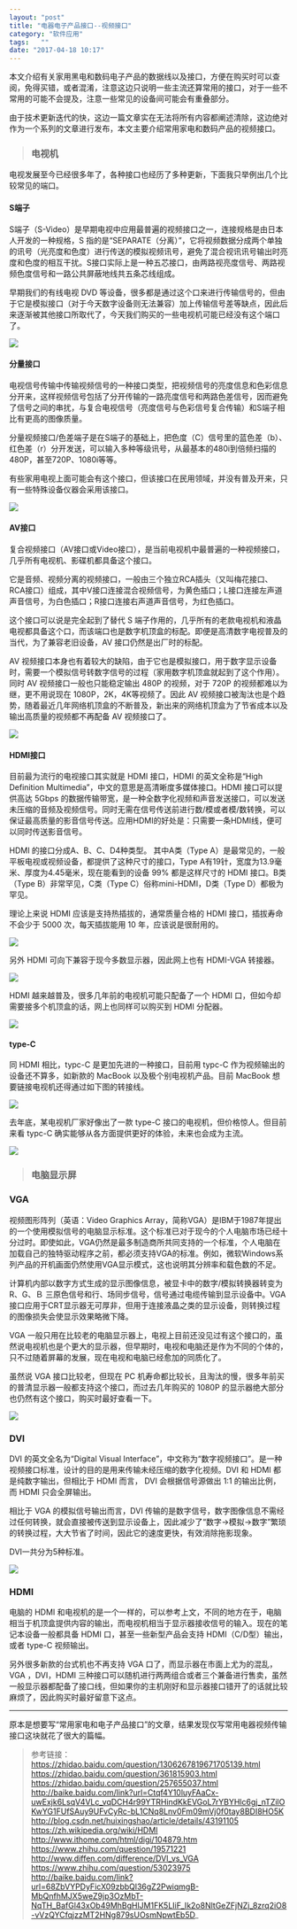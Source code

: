 ```yaml
---
layout: "post"
title: "电器电子产品接口--视频接口"
category: "软件应用"
tags:   ""
date: "2017-04-18 10:17"
---
```


本文介绍有关家用黑电和数码电子产品的数据线以及接口，方便在购买时可以查阅，免得买错，或者混淆，注意这边只说明一些主流还算常用的接口，对于一些不常用的可能不会提及，注意一些常见的设备间可能会有重叠部分。

由于技术更新迭代的快，这边一篇文章实在无法将所有内容都阐述清除，这边绝对作为一个系列的文章进行发布，本文主要介绍常用家电和数码产品的视频接口。

> ### 电视机

电视发展至今已经很多年了，各种接口也经历了多种更新，下面我只举例出几个比较常见的端口。

#### S端子

S端子（S-Video）是早期电视中应用最普遍的视频接口之一，连接规格是由日本人开发的一种规格，S 指的是“SEPARATE（分离）”，它将视频数据分成两个单独的讯号（光亮度和色度）进行传送的模拟视频讯号，避免了混合视讯讯号输出时亮度和色度的相互干扰。S接口实际上是一种五芯接口，由两路视亮度信号、两路视频色度信号和一路公共屏蔽地线共五条芯线组成。

早期我们的有线电视 DVD 等设备，很多都是通过这个口来进行传输信号的，但由于它是模拟接口（对于今天数字设备则无法兼容）加上传输信号差等缺点，因此后来逐渐被其他接口所取代了，今天我们购买的一些电视机可能已经没有这个端口了。

![](https://raw.githubusercontent.com/noparkinghere/noparkinghere.github.io/master/img/2017-04-18-电器电子产品接口--视频接口/1.jpg)

<!-- more -->

#### 分量接口

电视信号传输中传输视频信号的一种接口类型，把视频信号的亮度信息和色彩信息分开来，这样视频信号包括了分开传输的一路亮度信号和两路色差信号，因而避免了信号之间的串扰，与复合电视信号（亮度信号与色彩信号复合传输）和S端子相比有更高的图像质量。

分量视频接口/色差端子是在S端子的基础上，把色度（C）信号里的蓝色差（b）、红色差（r）分开发送，可以输入多种等级讯号，从最基本的480i到倍频扫描的480P，甚至720P、1080i等等。

有些家用电视上面可能会有这个接口，但该接口在民用领域，并没有普及开来，只有一些特殊设备仪器会采用该接口。

![](https://raw.githubusercontent.com/noparkinghere/noparkinghere.github.io/master/img/2017-04-18-电器电子产品接口--视频接口/2.jpg)


#### AV接口

复合视频接口（AV接口或Video接口），是当前电视机中最普遍的一种视频接口，几乎所有电视机、影碟机都具备这个接口。

它是音频、视频分离的视频接口，一般由三个独立RCA插头（又叫梅花接口、RCA接口）组成，其中V接口连接混合视频信号，为黄色插口；L接口连接左声道声音信号，为白色插口；R接口连接右声道声音信号，为红色插口。

这个接口可以说是完全起到了替代 S 端子作用的，几乎所有的老款电视机和液晶电视都具备这个口，而该端口也是数字机顶盒的标配。即便是高清数字电视普及的当代，为了兼容老旧设备，AV 接口仍然是出厂时的标配。

AV 视频接口本身也有着较大的缺陷，由于它也是模拟接口，用于数字显示设备时，需要一个模拟信号转数字信号的过程（家用数字机顶盒就起到了这个作用）。同时 AV 视频接口一般也只能稳定输出 480P 的视频，对于 720P 的视频都难以为继，更不用说现在 1080P，2K，4K等视频了。因此 AV 视频接口被淘汰也是个趋势，随着最近几年网络机顶盒的不断普及，新出来的网络机顶盒为了节省成本以及输出高质量的视频都不再配备 AV 视频接口了。

![](https://raw.githubusercontent.com/noparkinghere/noparkinghere.github.io/master/img/2017-04-18-电器电子产品接口--视频接口/3.jpg)

#### HDMI接口

目前最为流行的电视接口其实就是 HDMI 接口，HDMI 的英文全称是“High Definition Multimedia”，中文的意思是高清晰度多媒体接口。HDMI 接口可以提供高达 5Gbps 的数据传输带宽，是一种全数字化视频和声音发送接口，可以发送未压缩的音频及视频信号。同时无需在信号传送前进行数/模或者模/数转换，可以保证最高质量的影音信号传送。应用HDMI的好处是：只需要一条HDMI线，便可以同时传送影音信号。

HDMI 的接口分成A、B、C、D4种类型。 其中A类（Type A）是最常见的，一般平板电视或视频设备，都提供了这种尺寸的接口，Type A有19针，宽度为13.9毫米、厚度为4.45毫米，现在能看到的设备 99% 都是这样尺寸的 HDMI 接口。B类（Type B）非常罕见，C类（Type C）俗称mini-HDMI，D类（Type D）都极为罕见。

理论上来说 HDMI 应该是支持热插拔的，通常质量合格的 HDMI 接口，插拔寿命不会少于 5000 次，每天插拔能用 10 年，应该说是很耐用的。

![](https://raw.githubusercontent.com/noparkinghere/noparkinghere.github.io/master/img/2017-04-18-电器电子产品接口--视频接口/4.jpg)

另外 HDMI 可向下兼容于现今多数显示器，因此网上也有 HDMI-VGA 转接器。

![](https://raw.githubusercontent.com/noparkinghere/noparkinghere.github.io/master/img/2017-04-18-电器电子产品接口--视频接口/5.jpg)

HDMI 越来越普及，很多几年前的电视机可能只配备了一个 HDMI 口，但如今却需要接多个机顶盒的话，网上也同样可以购买到 HDMI 分配器。

![](https://raw.githubusercontent.com/noparkinghere/noparkinghere.github.io/master/img/2017-04-18-电器电子产品接口--视频接口/6.jpg)

#### type-C

同 HDMI 相比，typc-C 是更加先进的一种接口，目前用 typc-C 作为视频输出的设备还不算多，如新款的 MacBook 以及极个别电视机产品。目前 MacBook 想要链接电视机还得通过如下图的转接线。

![](https://raw.githubusercontent.com/noparkinghere/noparkinghere.github.io/master/img/2017-04-18-电器电子产品接口--视频接口/7.png)

去年底，某电视机厂家好像出了一款 type-C 接口的电视机，但价格惊人。但目前来看 typc-C 确实能够从各方面提供更好的体验，未来也会成为主流。

![](https://raw.githubusercontent.com/noparkinghere/noparkinghere.github.io/master/img/2017-04-18-电器电子产品接口--视频接口/8.jpg)


> ### 电脑显示屏

### VGA

视频图形阵列（英语：Video Graphics Array，简称VGA）是IBM于1987年提出的一个使用模拟信号的电脑显示标准。这个标准已对于现今的个人电脑市场已经十分过时。即使如此，VGA仍然是最多制造商所共同支持的一个标准，个人电脑在加载自己的独特驱动程序之前，都必须支持VGA的标准。例如，微软Windows系列产品的开机画面仍然使用VGA显示模式，这也说明其分辨率和载色数的不足。

计算机内部以数字方式生成的显示图像信息，被显卡中的数字/模拟转换器转变为 R、G、Ｂ 三原色信号和行、场同步信号，信号通过电缆传输到显示设备中。VGA接口应用于CRT显示器无可厚非，但用于连接液晶之类的显示设备，则转换过程的图像损失会使显示效果略微下降。

VGA 一般只用在比较老的电脑显示器上，电视上目前还没见过有这个接口的，虽然说电视机也是个更大的显示器，但早期时，电视和电脑还是作为不同的个体的，只不过随着屏幕的发展，现在电视和电脑已经愈加的同质化了。

虽然说 VGA 接口比较老，但现在 PC 机寿命都比较长，且淘汰的慢，很多年前买的普清显示器一般都支持这个接口，而过去几年购买的 1080P 的显示器绝大部分也仍然有这个接口，购买时最好查看一下。

![](https://raw.githubusercontent.com/noparkinghere/noparkinghere.github.io/master/img/2017-04-18-电器电子产品接口--视频接口/9.jpg)


### DVI

DVI 的英文全名为“Digital Visual Interface”，中文称为“数字视频接口”。是一种视频接口标准，设计的目的是用来传输未经压缩的数字化视频。DVI 和 HDMI 都是纯数字输出，但相比于 HDMI 而言， DVI 会根据信号源做出 1:1 的输出比例，而 HDMI 只会全屏输出。

相比于 VGA 的模拟信号输出而言，DVI 传输的是数字信号，数字图像信息不需经过任何转换，就会直接被传送到显示设备上，因此减少了“数字→模拟→数字”繁琐的转换过程，大大节省了时间，因此它的速度更快，有效消除拖影现象。

DVI一共分为5种标准。

![](https://raw.githubusercontent.com/noparkinghere/noparkinghere.github.io/master/img/2017-04-18-电器电子产品接口--视频接口/10.png)

### HDMI

电脑的 HDMI 和电视机的是一个一样的，可以参考上文，不同的地方在于，电脑相当于机顶盒提供内容的输出，而电视机相当于显示器接收信号的输入。现在的笔记本设备一般都具备 HDMI 口，甚至一些新型产品会支持 HDMI（C/D型）输出，或者 type-C 视频输出。

另外很多新款的台式机也不再支持 VGA 口了，而显示器在市面上尤为的混乱，VGA ，DVI，HDMI 三种接口可以随机进行两两组合或者三个兼备进行售卖，虽然一般显示器都配备了接口线，但如果你的主机刚好和显示器接口错开了的话就比较麻烦了，因此购买时最好留意下这点。



***

原本是想要写“常用家电和电子产品接口”的文章，结果发现仅写常用电器视频传输接口这块就花了很大的篇幅。


> 参考链接：
> https://zhidao.baidu.com/question/1306267819671705139.html
> https://zhidao.baidu.com/question/361815903.html
> https://zhidao.baidu.com/question/257655037.html
> http://baike.baidu.com/link?url=Ctqf4Y10luyFAaCx-uwExjk6LsqV4VLc_vqDCH4r99YTRHindKkEVGoL7rYBYHlc6gj_nTZilOKwYG1FUfSAuy9UFvCyRc-bL1CNq8Lnv0Fm09mVj0f0tay8BDI8HO5K
> http://blog.csdn.net/huixingshao/article/details/43191105
> https://zh.wikipedia.org/wiki/HDMI
> http://www.ithome.com/html/digi/104879.htm
> https://www.zhihu.com/question/19571221
> http://www.diffen.com/difference/DVI_vs_VGA
> https://www.zhihu.com/question/53023975
> http://baike.baidu.com/link?url=68ZbVYPDyFicX09zbbQl36gZ2PwiqmgB-MbQnfhMJX5weZ9jp3OzMbT-NqTH_BafGl43xOb49MhBgHlJM1FK5LIiF_Ik2o8NltGeZFjNZj_8zrq2iO8-vVzQYCfqjzzMT2HNg879sUOsmNpwtEb5D_
